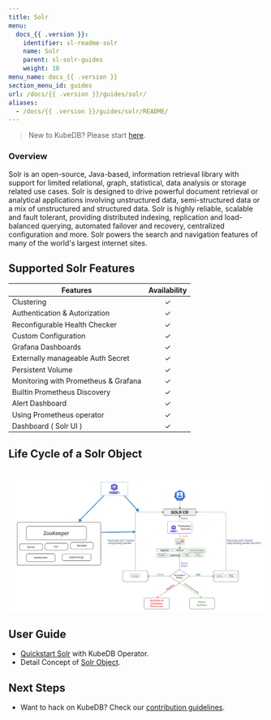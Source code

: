 ```yaml
---
title: Solr
menu:
  docs_{{ .version }}:
    identifier: sl-readme-solr
    name: Solr
    parent: sl-solr-guides
    weight: 10
menu_name: docs_{{ .version }}
section_menu_id: guides
url: /docs/{{ .version }}/guides/solr/
aliases:
  - /docs/{{ .version }}/guides/solr/README/
---
```


> New to KubeDB? Please start [here](/docs/README.md).

### Overview

Solr is an open-source, Java-based, information retrieval library with support for limited relational, graph, statistical, data analysis or storage related use cases. Solr is designed to drive powerful document retrieval or analytical applications involving unstructured data, semi-structured data or a mix of unstructured and structured data. Solr is highly reliable, scalable and fault tolerant, providing distributed indexing, replication and load-balanced querying, automated failover and recovery, centralized configuration and more. Solr powers the search and navigation features of many of the world's largest internet sites.

## Supported Solr Features
| Features                              | Availability |
|---------------------------------------|:------------:|
| Clustering                            |   &#10003;   |
| Authentication & Autorization         |   &#10003;   | 
| Reconfigurable Health Checker         |   &#10003;   |
| Custom Configuration                  |   &#10003;   | 
| Grafana Dashboards                    |   &#10003;   | 
| Externally manageable Auth Secret     |   &#10003;   |
| Persistent Volume                     |   &#10003;   |
| Monitoring with Prometheus & Grafana  |   &#10003;   |
| Builtin Prometheus Discovery          |   &#10003;   | 
| Alert Dashboard                       |   &#10003;   |
| Using Prometheus operator             |   &#10003;   |
| Dashboard ( Solr UI )                 |   &#10003;   |

## Life Cycle of a Solr Object

<p align="center">
  <img alt="lifecycle"  src="/docs/guides/solr/quickstart/overview/images/Lifecycle-of-a-solr-instance.png">
</p>

## User Guide

- [Quickstart Solr](/docs/guides/solr/quickstart/overview/index.md) with KubeDB Operator.
- Detail Concept of [Solr Object](/docs/guides/solr/concepts/solr.md).


## Next Steps

- Want to hack on KubeDB? Check our [contribution guidelines](/docs/CONTRIBUTING.md).